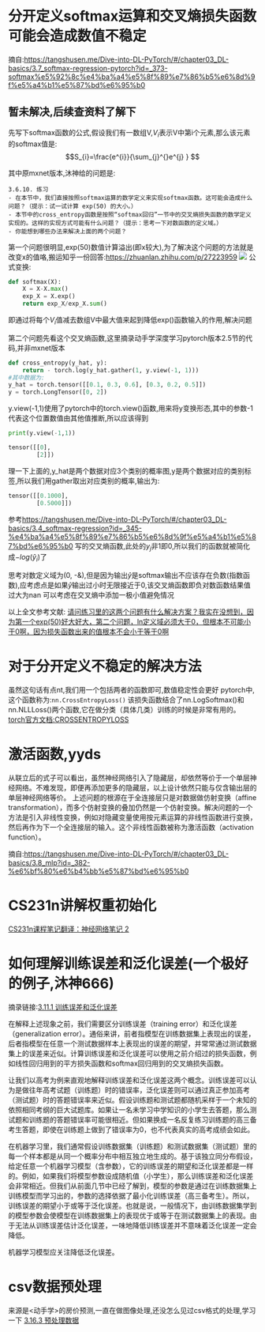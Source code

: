 # 分开定义softmax运算和交叉熵损失函数可能会造成数值不稳定
摘自:<https://tangshusen.me/Dive-into-DL-PyTorch/#/chapter03_DL-basics/3.7_softmax-regression-pytorch?id=_373-softmax%e5%92%8c%e4%ba%a4%e5%8f%89%e7%86%b5%e6%8d%9f%e5%a4%b1%e5%87%bd%e6%95%b0>

## 暂未解决,后续查资料了解下

先写下softmax函数的公式,假设我们有一数组V,$V_{i}$表示V中第i个元素,那么该元素的softmax值是:
$$S_{i}=\frac{e^{i}}{\sum_{j}^{}e^{j} } $$

其中原mxnet版本,沐神给的问题是:
```
3.6.10. 练习
- 在本节中，我们直接按照softmax运算的数学定义来实现softmax函数。这可能会造成什么问题？（提示：试一试计算 exp(50) 的大小。）
- 本节中的cross_entropy函数是按照“softmax回归”一节中的交叉熵损失函数的数学定义实现的。这样的实现方式可能有什么问题？（提示：思考一下对数函数的定义域。）
- 你能想到哪些办法来解决上面的两个问题？
```
第一个问题很明显,exp(50)数值计算溢出(即x较大),为了解决这个问题的方法就是改变x的值咯,搬运知乎一份回答:<https://zhuanlan.zhihu.com/p/27223959>
![](http://ys-o.ys168.com/614621441/813405382/krcmuns453633755MJa1/softmax%E4%BC%98%E5%8C%96.png)
公式变换:
```python
def softmax(X):
    X = X-X.max()
    exp_X = X.exp()
    return exp_X/exp_X.sum()
```
即通过将每个$V_{i}$值减去数组V中最大值来起到降低exp()函数输入的作用,解决问题

第二个问题先看这个交叉熵函数,这里摘录动手学深度学习pytorch版本2.5节的代码,并非mxnet版本
```python
def cross_entropy(y_hat, y):
    return - torch.log(y_hat.gather(1, y.view(-1, 1)))
#其中数据为:
y_hat = torch.tensor([[0.1, 0.3, 0.6], [0.3, 0.2, 0.5]])
y = torch.LongTensor([0, 2])
```
y.view(-1,1)使用了pytorch中的torch.view()函数,用来将y变换形态,其中的参数-1代表这个位置数值由其他值推断,所以应该得到
```python
print(y.view(-1,1))

tensor([[0],
        [2]])
```
理一下上面的,y_hat是两个数据对应3个类别的概率图,y是两个数据对应的类别标签,所以我们用gather取出对应类别的概率,输出为:
```python
tensor([[0.1000],
        [0.5000]])
```
参考<https://tangshusen.me/Dive-into-DL-PyTorch/#/chapter03_DL-basics/3.4_softmax-regression?id=_345-%e4%ba%a4%e5%8f%89%e7%86%b5%e6%8d%9f%e5%a4%b1%e5%87%bd%e6%95%b0>
写的交叉熵函数,此处的$y_{j}$非1即0,所以我们的函数就被简化成$-log(\hat{y}_{i})$了

思考对数定义域为(0, -&),但是因为输出$\hat{y}$是softmax输出不应该存在负数(指数函数),应考虑点是如果$\hat{y}$输出过小时无限接近于0,该交叉熵函数即负对数函数结果值过大为nan
可以考虑在交叉熵中添加一极小值避免情况

以上全文参考文献:
[请问练习里的这两个问题有什么解决方案？我实在没想到，因为第一个exp(50)好大好大，第二个问题，ln定义域必须大于0，但根本不可能小于0啊，因为损失函数出来的值根本不会小于等于0啊](https://discuss.gluon.ai/t/topic/741/171)


# 对于分开定义不稳定的解决方法
虽然这句话有点nt,我们用一个包括两者的函数即可,数值稳定性会更好
pytorch中,这个函数称为:`nn.CrossEntropyLoss()`
该损失函数结合了nn.LogSoftmax()和nn.NLLLoss()两个函数,它在做分类（具体几类）训练的时候是非常有用的。
[torch官方文档:CROSSENTROPYLOSS](https://pytorch.org/docs/stable/generated/torch.nn.CrossEntropyLoss.html#torch.nn.CrossEntropyLoss)

# 激活函数,yyds
从联立后的式子可以看出，虽然神经网络引入了隐藏层，却依然等价于一个单层神经网络。不难发现，即便再添加更多的隐藏层，以上设计依然只能与仅含输出层的单层神经网络等价。
上述问题的根源在于全连接层只是对数据做仿射变换（affine transformation），而多个仿射变换的叠加仍然是一个仿射变换。解决问题的一个方法是引入非线性变换，例如对隐藏变量使用按元素运算的非线性函数进行变换，然后再作为下一个全连接层的输入。这个非线性函数被称为激活函数（activation function）。

摘自:<https://tangshusen.me/Dive-into-DL-PyTorch/#/chapter03_DL-basics/3.8_mlp?id=_382-%e6%bf%80%e6%b4%bb%e5%87%bd%e6%95%b0>

# CS231n讲解权重初始化
[CS231n课程笔记翻译：神经网络笔记 2](https://zhuanlan.zhihu.com/p/21560667?refer=intelligentunit)

# 如何理解训练误差和泛化误差(一个极好的例子,沐神666)
摘录链接:[3.11.1 训练误差和泛化误差](https://tangshusen.me/Dive-into-DL-PyTorch/#/chapter03_DL-basics/3.11_underfit-overfit?id=_3111-%e8%ae%ad%e7%bb%83%e8%af%af%e5%b7%ae%e5%92%8c%e6%b3%9b%e5%8c%96%e8%af%af%e5%b7%ae)

在解释上述现象之前，我们需要区分训练误差（training error）和泛化误差（generalization error）。通俗来讲，前者指模型在训练数据集上表现出的误差，后者指模型在任意一个测试数据样本上表现出的误差的期望，并常常通过测试数据集上的误差来近似。计算训练误差和泛化误差可以使用之前介绍过的损失函数，例如线性回归用到的平方损失函数和softmax回归用到的交叉熵损失函数。

让我们以高考为例来直观地解释训练误差和泛化误差这两个概念。训练误差可以认为是做往年高考试题（训练题）时的错误率，泛化误差则可以通过真正参加高考（测试题）时的答题错误率来近似。假设训练题和测试题都随机采样于一个未知的依照相同考纲的巨大试题库。如果让一名未学习中学知识的小学生去答题，那么测试题和训练题的答题错误率可能很相近。但如果换成一名反复练习训练题的高三备考生答题，即使在训练题上做到了错误率为0，也不代表真实的高考成绩会如此。

在机器学习里，我们通常假设训练数据集（训练题）和测试数据集（测试题）里的每一个样本都是从同一个概率分布中相互独立地生成的。基于该独立同分布假设，给定任意一个机器学习模型（含参数），它的训练误差的期望和泛化误差都是一样的。例如，如果我们将模型参数设成随机值（小学生），那么训练误差和泛化误差会非常相近。但我们从前面几节中已经了解到，模型的参数是通过在训练数据集上训练模型而学习出的，参数的选择依据了最小化训练误差（高三备考生）。所以，训练误差的期望小于或等于泛化误差。也就是说，一般情况下，由训练数据集学到的模型参数会使模型在训练数据集上的表现优于或等于在测试数据集上的表现。由于无法从训练误差估计泛化误差，一味地降低训练误差并不意味着泛化误差一定会降低。

机器学习模型应关注降低泛化误差。

# csv数据预处理
来源是<动手学>的房价预测,一直在做图像处理,还没怎么见过csv格式的处理,学习一下
[3.16.3 预处理数据](https://tangshusen.me/Dive-into-DL-PyTorch/#/chapter03_DL-basics/3.16_kaggle-house-price?id=_3163-%e9%a2%84%e5%a4%84%e7%90%86%e6%95%b0%e6%8d%ae)

# 



















